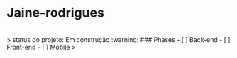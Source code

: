 # Jaine-rodrigues
<br>
> status do projeto: Em construção :warning:
### Phases
- [ ] Back-end
- [ ] Front-end
- [ ] Mobile
>
